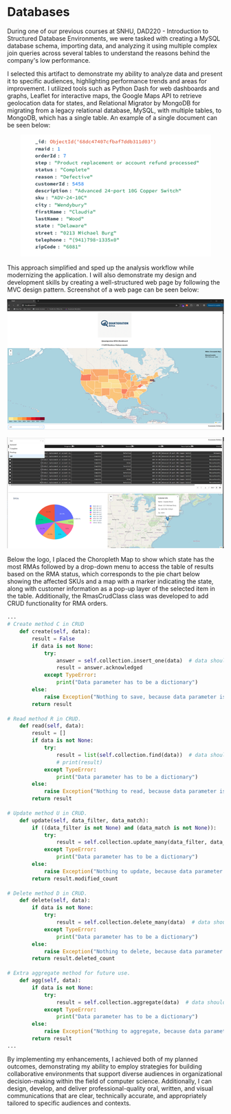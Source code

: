 # Databases

During one of our previous courses at SNHU, DAD220 - Introduction to Structured Database Environments, we were tasked with creating a MySQL database schema, importing data, and analyzing it using multiple complex join queries across several tables to understand the reasons behind the company's low performance. 

I selected this artifact to demonstrate my ability to analyze data and present it to specific audiences, highlighting performance trends and areas for improvement. I utilized tools such as Python Dash for web dashboards and graphs, Leaflet for interactive maps, the Google Maps API to retrieve geolocation data for states, and Relational Migrator by MongoDB for migrating from a legacy relational database, MySQL, with multiple tables, to MongoDB, which has a single table. An example of a single document can be seen below:

<p align="center" width="100%"><img src="enhanced_code/MongoDB_document.png"/></p>

This approach simplified and sped up the analysis workflow while modernizing the application. I will also demonstrate my design and development skills by creating a well-structured web page by following the MVC design pattern. Screenshot of a web page can be seen below:

<p align="center" width="100%"><img src="enhanced_code/C_Map.png"/></p>
<p align="center" width="100%"><img src="enhanced_code/Bottom_content.png"/></p>

Below the logo, I placed the Choropleth Map to show which state has the most RMAs followed by a drop-down menu to access the table of results based on the RMA status, which corresponds to the pie chart below showing the affected SKUs and a map with a marker indicating the state, along with customer information as a pop-up layer of the selected item in the table. Additionally, the RmasCrudClass class was developed to add CRUD functionality for RMA orders. 

```python
...
# Create method C in CRUD
    def create(self, data):
        result = False
        if data is not None:
            try:
                answer = self.collection.insert_one(data)  # data should be dictionary
                result = answer.acknowledged
            except TypeError:
                print("Data parameter has to be a dictionary")
        else:
            raise Exception("Nothing to save, because data parameter is empty")
        return result

# Read method R in CRUD.
    def read(self, data):
        result = []
        if data is not None:
            try:
                result = list(self.collection.find(data))  # data should be dictionary
                # print(result)
            except TypeError:
                print("Data parameter has to be a dictionary")
        else:
            raise Exception("Nothing to read, because data parameter is empty")
        return result

# Update method U in CRUD.
    def update(self, data_filter, data_match):
        if ((data_filter is not None) and (data_match is not None)):
            try:
                result = self.collection.update_many(data_filter, data_match)  # data should be dictionary
            except TypeError:
                print("Data parameter has to be a dictionary")
        else:
            raise Exception("Nothing to update, because data parameter is empty")
        return result.modified_count

# Delete method D in CRUD.
    def delete(self, data):
        if data is not None:
            try:
                result = self.collection.delete_many(data)  # data should be dictionary
            except TypeError:
                print("Data parameter has to be a dictionary")
        else:
            raise Exception("Nothing to delete, because data parameter is empty")
        return result.deleted_count
        
# Extra aggregate method for future use.
    def agg(self, data):
        if data is not None:
            try:
                result = self.collection.aggregate(data)  # data should be dictionary
            except TypeError:
                print("Data parameter has to be a dictionary")
        else:
            raise Exception("Nothing to aggregate, because data parameter is empty")
        return result
...
```

By implementing my enhancements, I achieved both of my planned outcomes, demonstrating my ability to employ strategies for building collaborative environments that support diverse audiences in organizational decision-making within the field of computer science. Additionally, I can design, develop, and deliver professional-quality oral, written, and visual communications that are clear, technically accurate, and appropriately tailored to specific audiences and contexts.    

